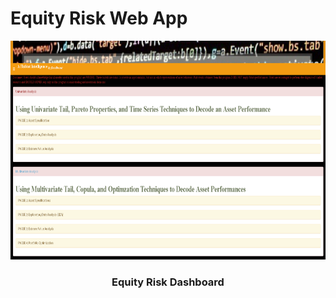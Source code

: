 # Equity Risk Web App
<p align="center">
  <a href="" rel="noopener"></a>
  <img src="images/home.png" alt='Book Value' width='750' height='350' >
</p>
  
<h3  align='center'> Equity Risk Dashboard </h3>
